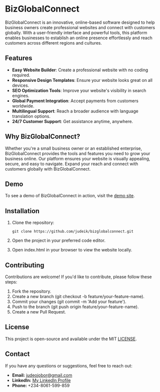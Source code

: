 # BizGlobalConnect

BizGlobalConnect is an innovative, online-based software designed to help business owners create professional websites and connect with customers globally. With a user-friendly interface and powerful tools, this platform enables businesses to establish an online presence effortlessly and reach customers across different regions and cultures.

## Features

- **Easy Website Builder**: Create a professional website with no coding required.
- **Responsive Design Templates**: Ensure your website looks great on all devices.
- **SEO Optimization Tools**: Improve your website's visibility in search engines.
- **Global Payment Integration**: Accept payments from customers worldwide.
- **Multilingual Support**: Reach a broader audience with language translation options.
- **24/7 Customer Support**: Get assistance anytime, anywhere.

## Why BizGlobalConnect?

Whether you're a small business owner or an established enterprise, BizGlobalConnect provides the tools and features you need to grow your business online. Our platform ensures your website is visually appealing, secure, and easy to navigate. Expand your reach and connect with customers globally with BizGlobalConnect.

## Demo

To see a demo of BizGlobalConnect in action, visit the [demo site](#).

## Installation

1. Clone the repository:

   ```
   git clone https://github.com/judeik/bizglobalconnect.git
   ```

2.  Open the project in your preferred code editor.

3.  Open index.html in your browser to view the website locally.

##  Contributing
Contributions are welcome! If you'd like to contribute, please follow these steps:

1.  Fork the repository.
2.  Create a new branch (git checkout -b feature/your-feature-name).
3.  Commit your changes (git commit -m 'Add your feature').
4.  Push to the branch (git push origin feature/your-feature-name).
5.  Create a new Pull Request.

##  License
This project is open-source and available under the MIT [LICENSE](LICENSE).

##  Contact
If you have any questions or suggestions, feel free to reach out:

- **Email:** judeojobor@gmail.com
- **LinkedIn:** [My LinkedIn Profile](https://www.linkedin.com/in/ojobor-jude-ik-292b9612b/)
- **Phone:** +234-8061-599-859
